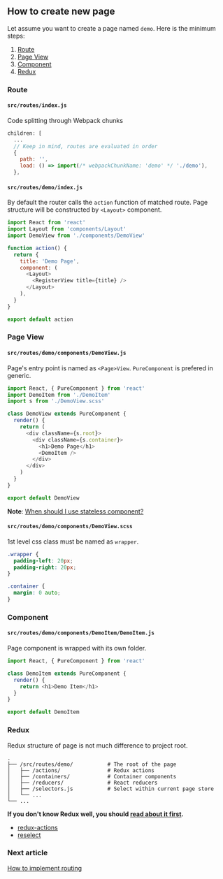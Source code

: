 ## How to create new page

Let assume you want to create a page named `demo`. Here is the minimum steps:
1. [Route](#route)
1. [Page View](#page-view)
1. [Component](#component)
1. [Redux](#redux)

### Route

#### `src/routes/index.js`

Code splitting through Webpack chunks

```js
children: [
  ...
  // Keep in mind, routes are evaluated in order
  {
    path: '',
    load: () => import(/* webpackChunkName: 'demo' */ './demo'),
  },
```

#### `src/routes/demo/index.js`

By default the router calls the `action` function of matched route. Page structure will be constructed by `<Layout>` component.

```js
import React from 'react'
import Layout from 'components/Layout'
import DemoView from './components/DemoView'

function action() {
  return {
    title: 'Demo Page',
    component: (
      <Layout>
        <RegisterView title={title} />
      </Layout>
    ),
  }
}

export default action
```

### Page View

#### `src/routes/demo/components/DemoView.js`

Page's entry point is named as `<Page>View`. `PureComponent` is prefered in generic.

```js
import React, { PureComponent } from 'react'
import DemoItem from './DemoItem'
import s from './DemoView.scss'

class DemoView extends PureComponent {
  render() {
    return (
      <div className={s.root}>
        <div className={s.container}>
          <h1>Demo Page</h1>
          <DemoItem />
        </div>
      </div>
    )
  }
}

export default DemoView
```

**Note**: [When should I use stateless component?](https://hackernoon.com/react-stateless-functional-components-nine-wins-you-might-have-overlooked-997b0d933dbc)

#### `src/routes/demo/components/DemoView.scss`

1st level css class must be named as `wrapper`.

```scss
.wrapper {
  padding-left: 20px;
  padding-right: 20px;
}

.container {
  margin: 0 auto;
}
```

### Component

#### `src/routes/demo/components/DemoItem/DemoItem.js`

Page component is wrapped with its own folder.

```js
import React, { PureComponent } from 'react'

class DemoItem extends PureComponent {
  render() {
    return <h1>Demo Item</h1>
  }
}

export default DemoItem
```

### Redux

Redux structure of page is not much difference to project root.

```
.
├── /src/routes/demo/           # The root of the page
│   ├── /actions/               # Redux actions
│   ├── /containers/            # Container components
│   ├── /reducers/              # React reducers
│   ├── /selectors.js           # Select within current page store
│   └── ...
└── ...
```

**If you don't know Redux well, you should [read about it first](http://redux.js.org/docs/basics/index.html).**

* [redux-actions](https://github.com/reduxactions/redux-actions)
* [reselect](https://github.com/reactjs/reselect)

### Next article

[How to implement routing](how-to-implement-routing.md)
